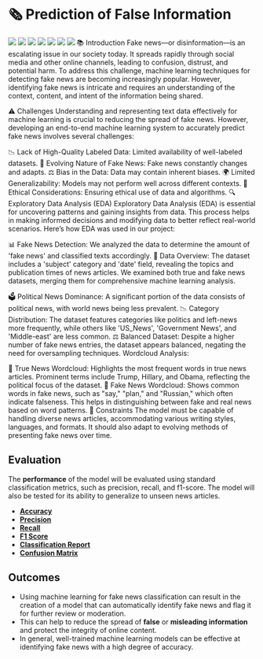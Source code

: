 # 🗞 Prediction of False Information

[![](https://img.shields.io/badge/Python-FFD43B?style=for-the-badge&logo=python&logoColor=darkgreen)](https://www.python.org)  [![](https://img.shields.io/badge/TensorFlow-FF6F00?style=for-the-badge&logo=TensorFlow&logoColor=white)](https://www.tensorflow.org) [![](https://img.shields.io/badge/scikit_learn-F7931E?style=for-the-badge&logo=scikit-learn&logoColor=white)](https://scikit-learn.org/stable/) [![](https://img.shields.io/badge/Numpy-777BB4?style=for-the-badge&logo=numpy&logoColor=white)](https://numpy.org) [![](https://img.shields.io/badge/Pandas-2C2D72?style=for-the-badge&logo=pandas&logoColor=white)](https://pandas.pydata.org)  [![](https://img.shields.io/badge/Plotly-239120?style=for-the-badge&logo=plotly&logoColor=white)](https://plotly.com) [![](https://img.shields.io/badge/Keras-D00000?style=for-the-badge&logo=Keras&logoColor=white)](https://keras.io) 
📚 Introduction
Fake news—or disinformation—is an escalating issue in our society today. It spreads rapidly through social media and other online channels, leading to confusion, distrust, and potential harm. To address this challenge, machine learning techniques for detecting fake news are becoming increasingly popular. However, identifying fake news is intricate and requires an understanding of the context, content, and intent of the information being shared.

⚠️ Challenges
Understanding and representing text data effectively for machine learning is crucial to reducing the spread of fake news. However, developing an end-to-end machine learning system to accurately predict fake news involves several challenges:

📉 Lack of High-Quality Labeled Data: Limited availability of well-labeled datasets.
🔄 Evolving Nature of Fake News: Fake news constantly changes and adapts.
⚖️ Bias in the Data: Data may contain inherent biases.
🌍 Limited Generalizability: Models may not perform well across different contexts.
🤔 Ethical Considerations: Ensuring ethical use of data and algorithms.
🔍 Exploratory Data Analysis (EDA)
Exploratory Data Analysis (EDA) is essential for uncovering patterns and gaining insights from data. This process helps in making informed decisions and modifying data to better reflect real-world scenarios. Here’s how EDA was used in our project:

📊 Fake News Detection: We analyzed the data to determine the amount of 'fake news' and classified texts accordingly.
📅 Data Overview: The dataset includes a 'subject' category and 'date' field, revealing the topics and publication times of news articles.
We examined both true and fake news datasets, merging them for comprehensive machine learning analysis.

🗳️ Political News Dominance: A significant portion of the data consists of political news, with world news being less prevalent.
📉 Category Distribution: The dataset features categories like politics and left-news more frequently, while others like 'US_News', 'Government News', and 'Middle-east' are less common.
⚖️ Balanced Dataset: Despite a higher number of fake news entries, the dataset appears balanced, negating the need for oversampling techniques.
Wordcloud Analysis:

📰 True News Wordcloud: Highlights the most frequent words in true news articles. Prominent terms include Trump, Hillary, and Obama, reflecting the political focus of the dataset.
🚩 Fake News Wordcloud: Shows common words in fake news, such as "say," "plan," and "Russian," which often indicate falseness. This helps in distinguishing between fake and real news based on word patterns.
🔧 Constraints
The model must be capable of handling diverse news articles, accommodating various writing styles, languages, and formats. It should also adapt to evolving methods of presenting fake news over time.

## Evaluation

The __performance__ of the model will be evaluated using standard classification metrics, such as precision, recall, and f1-score. The model will also be tested for its ability to generalize to unseen news articles.

* [__Accuracy__](https://scikit-learn.org/stable/modules/generated/sklearn.metrics.accuracy_score.html)
* [__Precision__](https://scikit-learn.org/stable/modules/generated/sklearn.metrics.precision_score.html)
* [__Recall__](https://scikit-learn.org/stable/modules/generated/sklearn.metrics.recall_score.html)
* [__F1 Score__](https://scikit-learn.org/stable/modules/generated/sklearn.metrics.f1_score.html)
* [__Classification Report__](https://scikit-learn.org/stable/modules/generated/sklearn.metrics.classification_report.html)
* [__Confusion Matrix__](https://scikit-learn.org/stable/modules/generated/sklearn.metrics.confusion_matrix.html)

## Outcomes

* Using machine learning for fake news classification can result in the creation of a model that can automatically identify fake news and flag it for further review or moderation. 
* This can help to reduce the spread of __false__ or __misleading information__ and protect the integrity of online content.
* In general, well-trained machine learning models can be effective at identifying fake news with a high degree of accuracy. 

